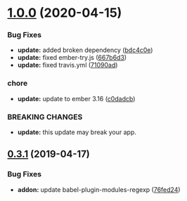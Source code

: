 # [1.0.0](https://github.com/BBVAEngineering/ember-cli-custom-addons/compare/v0.3.1...v1.0.0) (2020-04-15)


### Bug Fixes

* **update:** added broken dependency ([bdc4c0e](https://github.com/BBVAEngineering/ember-cli-custom-addons/commit/bdc4c0e))
* **update:** fixed ember-try.js ([667b6d3](https://github.com/BBVAEngineering/ember-cli-custom-addons/commit/667b6d3))
* **update:** fixed travis.yml ([71090ad](https://github.com/BBVAEngineering/ember-cli-custom-addons/commit/71090ad))


### chore

* **update:** update to ember 3.16 ([c0dadcb](https://github.com/BBVAEngineering/ember-cli-custom-addons/commit/c0dadcb))


### BREAKING CHANGES

* **update:** this update may break your app.

## [0.3.1](https://github.com/BBVAEngineering/ember-cli-custom-addons/compare/v0.3.0...v0.3.1) (2019-04-17)


### Bug Fixes

* **addon:** update babel-plugin-modules-regexp ([76fed24](https://github.com/BBVAEngineering/ember-cli-custom-addons/commit/76fed24))
